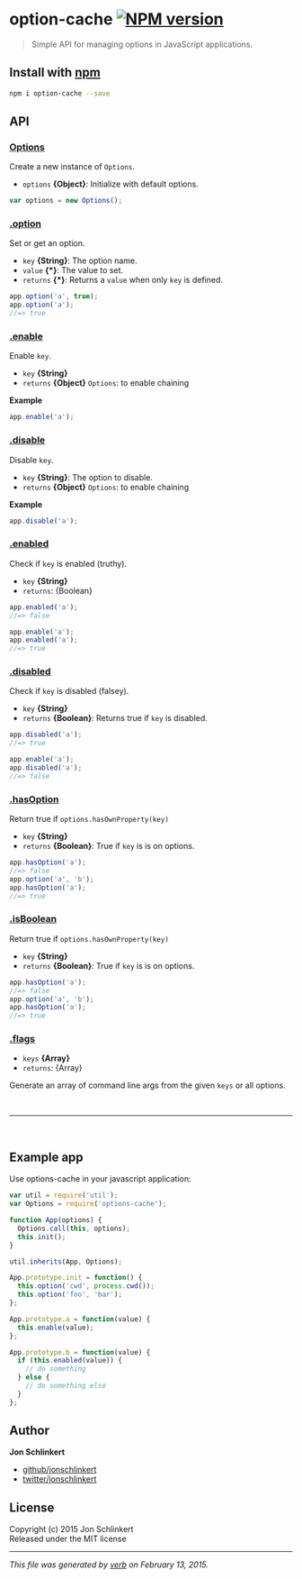 # option-cache [![NPM version](https://badge.fury.io/js/option-cache.svg)](http://badge.fury.io/js/option-cache)

> Simple API for managing options in JavaScript applications.

## Install with [npm](npmjs.org)

```bash
npm i option-cache --save
```

## API
### [Options](index.js#L25)

Create a new instance of `Options`.

* `options` **{Object}**: Initialize with default options.    

```js
var options = new Options();
```

### [.option](index.js#L44)

Set or get an option.

* `key` **{String}**: The option name.    
* `value` **{*}**: The value to set.    
* `returns` **{*}**: Returns a `value` when only `key` is defined.  

```js
app.option('a', true);
app.option('a');
//=> true
```

### [.enable](index.js#L70)

Enable `key`.

* `key` **{String}**    
* `returns` **{Object}** `Options`: to enable chaining  

**Example**

```js
app.enable('a');
```

### [.disable](index.js#L88)

Disable `key`.

* `key` **{String}**: The option to disable.    
* `returns` **{Object}** `Options`: to enable chaining  

**Example**

```js
app.disable('a');
```

### [.enabled](index.js#L109)

Check if `key` is enabled (truthy).

* `key` **{String}**    
* `returns`: {Boolean}  

```js
app.enabled('a');
//=> false

app.enable('a');
app.enabled('a');
//=> true
```

### [.disabled](index.js#L130)

Check if `key` is disabled (falsey).

* `key` **{String}**    
* `returns` **{Boolean}**: Returns true if `key` is disabled.  

```js
app.disabled('a');
//=> true

app.enable('a');
app.disabled('a');
//=> false
```

### [.hasOption](index.js#L150)

Return true if `options.hasOwnProperty(key)`

* `key` **{String}**    
* `returns` **{Boolean}**: True if `key` is is on options.  

```js
app.hasOption('a');
//=> false
app.option('a', 'b');
app.hasOption('a');
//=> true
```

### [.isBoolean](index.js#L170)

Return true if `options.hasOwnProperty(key)`

* `key` **{String}**    
* `returns` **{Boolean}**: True if `key` is is on options.  

```js
app.hasOption('a');
//=> false
app.option('a', 'b');
app.hasOption('a');
//=> true
```

### [.flags](index.js#L183)

* `keys` **{Array}**    
* `returns`: {Array}  

Generate an array of command line args from
the given `keys` or all options.

<br>

***

<br>

## Example app

Use options-cache in your javascript application:

```js
var util = require('util');
var Options = require('options-cache');

function App(options) {
  Options.call(this, options);
  this.init();
}

util.inherits(App, Options);

App.prototype.init = function() {
  this.option('cwd', process.cwd());
  this.option('foo', 'bar');
};

App.prototype.a = function(value) {
  this.enable(value);
};

App.prototype.b = function(value) {
  if (this.enabled(value)) {
    // do something
  } else {
    // do something else
  }
};
```

## Author

**Jon Schlinkert**
 
+ [github/jonschlinkert](https://github.com/jonschlinkert)
+ [twitter/jonschlinkert](http://twitter.com/jonschlinkert) 

## License
Copyright (c) 2015 Jon Schlinkert  
Released under the MIT license

***

_This file was generated by [verb](https://github.com/assemble/verb) on February 13, 2015._
